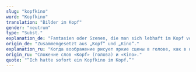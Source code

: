 ```yaml
---
slug: "kopfkino"
word: "Kopfkino"
translation: "Bilder im Kopf"
gender: "neutrum"
type: "Subst."
explanation_de: "Fantasien oder Szenen, die man sich lebhaft im Kopf vorstellt – wie ein innerer Film."
origin_de: "Zusammengesetzt aus „Kopf“ und „Kino“."
explanation_ru: "Когда воображение рисует яркие сцены в голове, как в кино."
origin_ru: "Сложение слов «Kopf» (голова) и «Kino»."
quote: "“Ich hatte sofort ein Kopfkino im Kopf.”"
---
```

